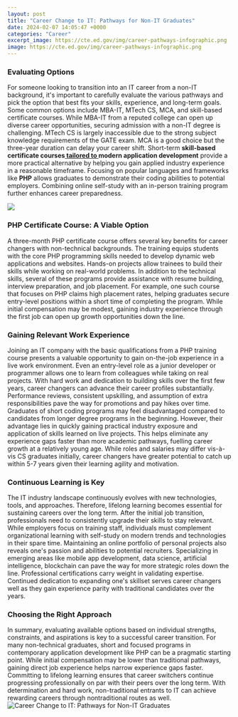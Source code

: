 ```yaml
---
layout: post
title: "Career Change to IT: Pathways for Non-IT Graduates"
date: 2024-02-07 14:05:47 +0000
categories: "Career"
excerpt_image: https://cte.ed.gov/img/career-pathways-infographic.png
image: https://cte.ed.gov/img/career-pathways-infographic.png
---
```


### Evaluating Options
For someone looking to transition into an IT career from a non-IT background, it's important to carefully evaluate the various pathways and pick the option that best fits your skills, experience, and long-term goals. Some common options include MBA-IT, MTech CS, MCA, and skill-based certificate courses. 
While MBA-IT from a reputed college can open up diverse career opportunities, securing admission with a non-IT degree is challenging. MTech CS is largely inaccessible due to the strong subject knowledge requirements of the GATE exam. MCA is a good choice but the three-year duration can delay your career shift. 
Short-term **skill-based certificate courses[ tailored to ](https://store.fi.io.vn/collection/abdo)modern application development** provide a more practical alternative by helping you gain applied industry experience in a reasonable timeframe. Focusing on popular languages and frameworks like **PHP** allows graduates to demonstrate their coding abilities to potential employers. Combining online self-study with an in-person training program further enhances career preparedness.

![](https://www.lincolncollege.ac.uk/assets/images/content/_medium/Career_Pathways.png)
### PHP Certificate Course: A Viable Option
A three-month PHP certificate course offers several key benefits for career changers with non-technical backgrounds. The training equips students with the core PHP programming skills needed to develop dynamic web applications and websites. Hands-on projects allow trainees to build their skills while working on real-world problems. 
In addition to the technical skills, several of these programs provide assistance with resume building, interview preparation, and job placement. For example, one such course that focuses on PHP claims high placement rates, helping graduates secure entry-level positions within a short time of completing the program. While initial compensation may be modest, gaining industry experience through the first job can open up growth opportunities down the line.
### Gaining Relevant Work Experience
Joining an IT company with the basic qualifications from a PHP training course presents a valuable opportunity to gain on-the-job experience in a live work environment. Even an entry-level role as a junior developer or programmer allows one to learn from colleagues while taking on real projects. With hard work and dedication to building skills over the first few years, career changers can advance their career profiles substantially. Performance reviews, consistent upskilling, and assumption of extra responsibilities pave the way for promotions and pay hikes over time. 
Graduates of short coding programs may feel disadvantaged compared to candidates from longer degree programs in the beginning. However, their advantage lies in quickly gaining practical industry exposure and application of skills learned on live projects. This helps eliminate any experience gaps faster than more academic pathways, fuelling career growth at a relatively young age. While roles and salaries may differ vis-à-vis CS graduates initially, career changers have greater potential to catch up within 5-7 years given their learning agility and motivation.
### Continuous Learning is Key
The IT industry landscape continuously evolves with new technologies, tools, and approaches. Therefore, lifelong learning becomes essential for sustaining careers over the long term. After the initial job transition, professionals need to consistently upgrade their skills to stay relevant. While employers focus on training staff, individuals must complement organizational learning with self-study on modern trends and technologies in their spare time. 
Maintaining an online portfolio of personal projects also reveals one's passion and abilities to potential recruiters. Specializing in emerging areas like mobile app development, data science, artificial intelligence, blockchain can pave the way for more strategic roles down the line. Professional certifications carry weight in validating expertise. Continued dedication to expanding one's skillset serves career changers well as they gain experience parity with traditional candidates over the years.
### Choosing the Right Approach
In summary, evaluating available options based on individual strengths, constraints, and aspirations is key to a successful career transition. For many non-technical graduates, short and focused programs in contemporary application development like PHP can be a pragmatic starting point. While initial compensation may be lower than traditional pathways, gaining direct job experience helps narrow experience gaps faster. Committing to lifelong learning ensures that career switchers continue progressing professionally on par with their peers over the long term. With determination and hard work, non-traditional entrants to IT can achieve rewarding careers through nontraditional routes as well.
![Career Change to IT: Pathways for Non-IT Graduates](https://cte.ed.gov/img/career-pathways-infographic.png)